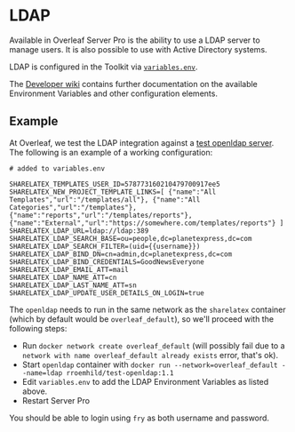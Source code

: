 # LDAP

Available in Overleaf Server Pro is the ability to use a LDAP server to manage users. It is also possible to use with Active Directory systems. 

LDAP is configured in the Toolkit via [`variables.env`](./configuration.md).

The [Developer wiki](https://github.com/overleaf/overleaf/wiki/Server-Pro:-LDAP-Config) contains further documentation on the available Environment Variables and other configuration elements. 

## Example

At Overleaf, we test the LDAP integration against a [test openldap server](https://github.com/rroemhild/docker-test-openldap). The following is an example of a working configuration:

```
# added to variables.env

SHARELATEX_TEMPLATES_USER_ID=578773160210479700917ee5
SHARELATEX_NEW_PROJECT_TEMPLATE_LINKS=[ {"name":"All Templates","url":"/templates/all"}, {"name":"All Categories","url":"/templates"}, {"name":"reports","url":"/templates/reports"}, {"name":"External","url":"https://somewhere.com/templates/reports"} ]
SHARELATEX_LDAP_URL=ldap://ldap:389
SHARELATEX_LDAP_SEARCH_BASE=ou=people,dc=planetexpress,dc=com
SHARELATEX_LDAP_SEARCH_FILTER=(uid={{username}})
SHARELATEX_LDAP_BIND_DN=cn=admin,dc=planetexpress,dc=com
SHARELATEX_LDAP_BIND_CREDENTIALS=GoodNewsEveryone
SHARELATEX_LDAP_EMAIL_ATT=mail
SHARELATEX_LDAP_NAME_ATT=cn
SHARELATEX_LDAP_LAST_NAME_ATT=sn
SHARELATEX_LDAP_UPDATE_USER_DETAILS_ON_LOGIN=true
```

The `openldap` needs to run in the same network as the `sharelatex` container (which by default would be `overleaf_default`), so we'll proceed with the following steps:

- Run `docker network create overleaf_default` (will possibly fail due to a `network with name overleaf_default already exists` error, that's ok).
- Start `openldap` container with `docker run --network=overleaf_default --name=ldap rroemhild/test-openldap:1.1`
- Edit `variables.env` to add the LDAP Environment Variables as listed above.
- Restart Server Pro

You should be able to login using `fry` as both username and password.
